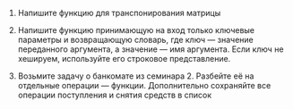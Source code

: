 1. Напишите функцию для транспонирования матрицы 

2. Напишите функцию принимающую на вход только ключевые параметры и возвращающую словарь, 
где ключ — значение переданного аргумента, а значение — имя аргумента. Если ключ не хешируем, 
используйте его строковое представление. 

3. Возьмите задачу о банкомате из семинара 2. 
Разбейте её на отдельные операции — функции.
Дополнительно сохраняйте все операции поступления и снятия средств в список
